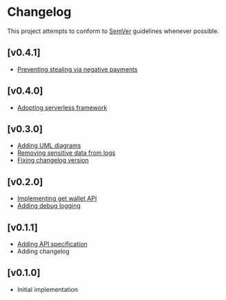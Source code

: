 # Changelog
This project attempts to conform to [SemVer](https://semver.org/) guidelines whenever possible.

## [v0.4.1]
* [Preventing stealing via negative payments](https://github.com/Ubunfu/mc-wallet/pull/)

## [v0.4.0]
* [Adopting serverless framework](https://github.com/Ubunfu/mc-wallet/pull/12)

## [v0.3.0]
* [Adding UML diagrams](https://github.com/Ubunfu/mc-wallet/pull/8)
* [Removing sensitive data from logs](https://github.com/Ubunfu/mc-wallet/pull/9)
* [Fixing changelog version](https://github.com/Ubunfu/mc-wallet/pull/10)

## [v0.2.0]
* [Implementing get wallet API](https://github.com/Ubunfu/mc-wallet/pull/5)
* [Adding debug logging](https://github.com/Ubunfu/mc-wallet/pull/6)

## [v0.1.1]
* [Adding API specification](https://github.com/Ubunfu/mc-wallet/pull/3)
* Adding changelog

## [v0.1.0]
* Initial implementation